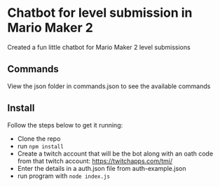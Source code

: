 # Chatbot for level submission in Mario Maker 2
Created a fun little chatbot for Mario Maker 2 level submissions

## Commands
View the json folder in commands.json to see the available commands

## Install
Follow the steps below to get it running:

* Clone the repo 
* run `npm install`
* Create a twitch account that will be the bot along with an oath code from that twitch account: https://twitchapps.com/tmi/
* Enter the details in a auth.json file from auth-example.json 
* run program with `node index.js`